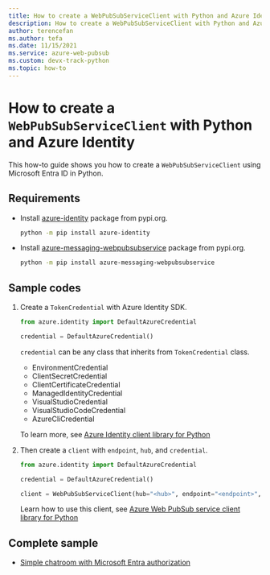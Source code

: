 ```yaml
---
title: How to create a WebPubSubServiceClient with Python and Azure Identity
description: How to create a WebPubSubServiceClient with Python and Azure Identity
author: terencefan
ms.author: tefa
ms.date: 11/15/2021
ms.service: azure-web-pubsub
ms.custom: devx-track-python
ms.topic: how-to
---
```


# How to create a `WebPubSubServiceClient` with Python and Azure Identity

This how-to guide shows you how to create a `WebPubSubServiceClient` using Microsoft Entra ID in Python.

## Requirements

- Install [azure-identity](https://pypi.org/project/azure-identity/) package from pypi.org.

  ```bash
  python -m pip install azure-identity
  ```

- Install [azure-messaging-webpubsubservice](https://pypi.org/project/azure-messaging-webpubsubservice/) package from pypi.org.

  ```bash
  python -m pip install azure-messaging-webpubsubservice
  ```

## Sample codes

1. Create a `TokenCredential` with Azure Identity SDK.

   ```python
   from azure.identity import DefaultAzureCredential

   credential = DefaultAzureCredential()
   ```

   `credential` can be any class that inherits from `TokenCredential` class.

   - EnvironmentCredential
   - ClientSecretCredential
   - ClientCertificateCredential
   - ManagedIdentityCredential
   - VisualStudioCredential
   - VisualStudioCodeCredential
   - AzureCliCredential

   To learn more, see [Azure Identity client library for Python](/python/api/overview/azure/identity-readme)

2. Then create a `client` with `endpoint`, `hub`, and `credential`.

   ```python
   from azure.identity import DefaultAzureCredential

   credential = DefaultAzureCredential()

   client = WebPubSubServiceClient(hub="<hub>", endpoint="<endpoint>", credential=credential)
   ```

   Learn how to use this client, see [Azure Web PubSub service client library for Python](/python/api/overview/azure/messaging-webpubsubservice-readme)

## Complete sample

- [Simple chatroom with Microsoft Entra authorization](https://github.com/Azure/azure-webpubsub/tree/main/samples/python/chatapp-aad)
